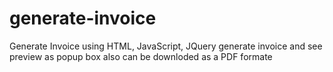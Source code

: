 # generate-invoice


Generate Invoice using HTML, JavaScript, JQuery 
generate invoice and see preview as popup box also can be downloded as a PDF formate
